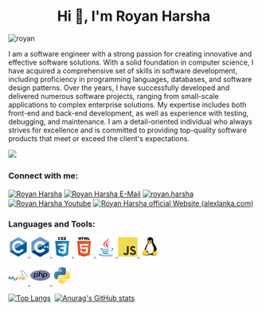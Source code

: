 <h1 align="center">Hi 👋, I'm Royan Harsha</h1>

<p align="left"> <img src="https://komarev.com/ghpvc/?username=harshikamadhushani&label=Profile%20views&color=0e75b6&style=flat" alt="royan" /> </p>
<p>I am a software engineer with a strong passion for creating innovative and effective software solutions. With a solid foundation in computer science, I have acquired a comprehensive set of skills in software development, including proficiency in programming languages, databases, and software design patterns. Over the years, I have successfully developed and delivered numerous software projects, ranging from small-scale applications to complex enterprise solutions. My expertise includes both front-end and back-end development, as well as experience with testing, debugging, and maintenance. I am a detail-oriented individual who always strives for excellence and is committed to providing top-quality software products that meet or exceed the client's expectations.</p>

![](https://komarev.com/ghpvc/?username=CHUKzi&style=flat-square)

<h3 align="left">Connect with me:</h3>
<p align="left">
<a href="https://www.linkedin.com/in/royan-harsha/" target="blank"><img align="center" src="https://raw.githubusercontent.com/rahuldkjain/github-profile-readme-generator/master/src/images/icons/Social/linked-in-alt.svg" alt="Royan Harsha" height="30" width="30" /></a>
<a href="mailto: royanharsha6@gmail.com" target="blank"><img align="center" src="https://user-images.githubusercontent.com/5141132/50740364-7ea80880-1217-11e9-8faf-2348e31beedd.png" alt="Royan Harsha E-Mail" height="30" width="40" /></a>
<a href="https://www.instagram.com/royan.harsha/" target="blank"><img align="center" src="https://raw.githubusercontent.com/rahuldkjain/github-profile-readme-generator/master/src/images/icons/Social/instagram.svg" alt="royan.harsha" height="30" width="40" /></a>
<a href="https://www.youtube.com/@alexlanka831" target="blank"><img align="center" src="https://alexlanka.com/demo/icon/youtube-icon.png" alt="Royan Harsha Youtube" height="40" width="40" /></a>
<a href="https://alexlanka.com/contact/" target="blank"><img align="center" src="https://alexlanka.com/demo/icon/webicon.png" alt="Royan Harsha official Website (alexlanka.com)" height="35" width="35" /></a>
</p>

<h3 align="left">Languages and Tools:</h3>
<p align="left"> 
<a href="https://www.cprogramming.com/" target="_blank" rel="noreferrer"> <img src="https://raw.githubusercontent.com/devicons/devicon/master/icons/c/c-original.svg" alt="c" width="40" height="40"/> </a> <a href="https://www.w3schools.com/cpp/" target="_blank" rel="noreferrer"> <img src="https://raw.githubusercontent.com/devicons/devicon/master/icons/cplusplus/cplusplus-original.svg" alt="cplusplus" width="40" height="40"/> </a> <a href="https://www.w3schools.com/css/" target="_blank" rel="noreferrer"> <img src="https://raw.githubusercontent.com/devicons/devicon/master/icons/css3/css3-original-wordmark.svg" alt="css3" width="40" height="40"/> </a> <a href="https://www.w3.org/html/" target="_blank" rel="noreferrer"> <img src="https://raw.githubusercontent.com/devicons/devicon/master/icons/html5/html5-original-wordmark.svg" alt="html5" width="40" height="40"/> </a> <a href="https://www.java.com" target="_blank" rel="noreferrer"> <img src="https://raw.githubusercontent.com/devicons/devicon/master/icons/java/java-original.svg" alt="java" width="40" height="40"/> </a> <a href="https://developer.mozilla.org/en-US/docs/Web/JavaScript" target="_blank" rel="noreferrer"> <img src="https://raw.githubusercontent.com/devicons/devicon/master/icons/javascript/javascript-original.svg" alt="javascript" width="40" height="40"/> </a> <a href="https://www.linux.org/" target="_blank" rel="noreferrer"> <img src="https://raw.githubusercontent.com/devicons/devicon/master/icons/linux/linux-original.svg" alt="linux" width="40" height="40"/> </a> <a href="https://www.mysql.com/" target="_blank" rel="noreferrer">
  
<img src="https://raw.githubusercontent.com/devicons/devicon/master/icons/mysql/mysql-original-wordmark.svg" alt="mysql" width="40" height="40"/> </a> <a href="https://www.php.net" target="_blank" rel="noreferrer"> <img src="https://raw.githubusercontent.com/devicons/devicon/master/icons/php/php-original.svg" alt="php" width="40" height="40"/> </a> <a href="https://www.python.org" target="_blank" rel="noreferrer"> <img src="https://raw.githubusercontent.com/devicons/devicon/master/icons/python/python-original.svg" alt="python" width="40" height="40"/> </a>

</p>

[![Top Langs](https://github-readme-stats.vercel.app/api/top-langs/?username=CHUKzi&layout=compact)](https://github-readme-stats.vercel.app/api/top-langs/?username=CHUKzi&layout=compact)&nbsp;&nbsp;[![Anurag's GitHub stats](https://github-readme-stats.vercel.app/api?username=CHUKzi)](https://github-readme-stats.vercel.app/api?username=CHUKzi)


<!--
**CHUKzi/CHUKzi** is a ✨ _special_ ✨ repository because its `README.md` (this file) appears on your GitHub profile.

Here are some ideas to get you started:

- 🔭 I’m currently working on ...
- 🌱 I’m currently learning ...
- 👯 I’m looking to collaborate on ...
- 🤔 I’m looking for help with ...
- 💬 Ask me about ...
- 📫 How to reach me: ...
- 😄 Pronouns: ...
- ⚡ Fun fact: ...
-->
